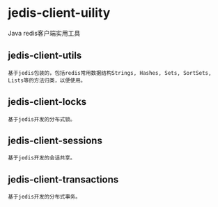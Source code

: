 # jedis-client-uility
  Java redis客户端实用工具
  
## jedis-client-utils
    基于jedis包装的，包括redis常用数据结构Strings, Hashes, Sets, SortSets, Lists等的方法归类，以便使用。
    
## jedis-client-locks   
    基于jedis开发的分布式锁。
    
## jedis-client-sessions
    基于jedis开发的会话共享。

## jedis-client-transactions
    基于jedis开发的分布式事务。